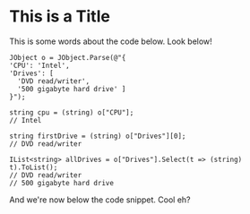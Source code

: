 ﻿# This is a Title

This is some words about the code below. Look below!

<!-- import LinqToJsonBasic -->
    JObject o = JObject.Parse(@"{
    'CPU': 'Intel',
    'Drives': [
      'DVD read/writer',
      '500 gigabyte hard drive' ]
    }");
    
    string cpu = (string) o["CPU"];
    // Intel
    
    string firstDrive = (string) o["Drives"][0];
    // DVD read/writer
    
    IList<string> allDrives = o["Drives"].Select(t => (string) t).ToList();
    // DVD read/writer
    // 500 gigabyte hard drive

And we're now below the code snippet. Cool eh?